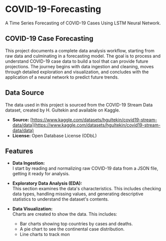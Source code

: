 # COVID-19-Forecasting

A Time Series Forecasting of COVID-19 Cases Using LSTM Neural Network.

## COVID-19 Case Forecasting

This project documents a complete data analysis workflow, starting from raw data and culminating in a forecasting model. The goal is to process and understand COVID-19 case data to build a tool that can provide future projections. The journey begins with data ingestion and cleaning, moves through detailed exploration and visualization, and concludes with the application of a neural network to predict future trends.

## Data Source

The data used in this project is sourced from the COVID-19 Stream Data dataset, created by H. Gultekin and available on Kaggle.

- **Source:** [https://www.kaggle.com/datasets/hgultekin/covid19-stream-data/data](https://www.kaggle.com/datasets/hgultekin/covid19-stream-data/data)  
- **License:** Open Database License (ODbL)

## Features

- **Data Ingestion:**  
  I start by reading and normalizing raw COVID-19 data from a JSON file, getting it ready for analysis.

- **Exploratory Data Analysis (EDA):**  
  This section examines the data's characteristics. This includes checking data types, handling missing values, and generating descriptive statistics to understand the dataset's contents.

- **Data Visualization:**  
  Charts are created to show the data. This includes:  
  - Bar charts showing top countries by cases and deaths.  
  - A pie chart to see the continental case distribution.  
  - Line charts to track mon

